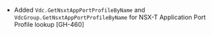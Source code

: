 * Added `Vdc.GetNsxtAppPortProfileByName` and `VdcGroup.GetNsxtAppPortProfileByName` for NSX-T
  Application Port Profile lookup [GH-460]